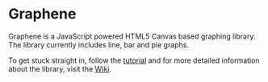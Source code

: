 # Graphene

Graphene is a JavaScript powered HTML5 Canvas based graphing library. The library currently includes line, bar and pie graphs.

To get stuck straight in, follow the [tutorial](https://github.com/krystal/graphene/wiki/Tutorial) and for more detailed information about the library, visit the [Wiki](https://github.com/krystal/graphene/wiki).

